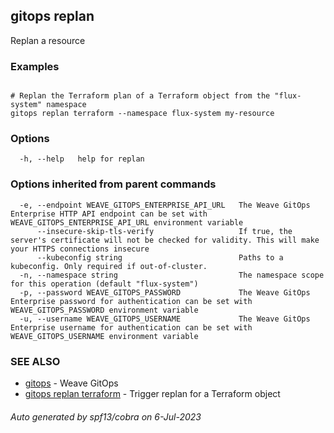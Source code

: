 ## gitops replan

Replan a resource

### Examples

```

# Replan the Terraform plan of a Terraform object from the "flux-system" namespace
gitops replan terraform --namespace flux-system my-resource

```

### Options

```
  -h, --help   help for replan
```

### Options inherited from parent commands

```
  -e, --endpoint WEAVE_GITOPS_ENTERPRISE_API_URL   The Weave GitOps Enterprise HTTP API endpoint can be set with WEAVE_GITOPS_ENTERPRISE_API_URL environment variable
      --insecure-skip-tls-verify                   If true, the server's certificate will not be checked for validity. This will make your HTTPS connections insecure
      --kubeconfig string                          Paths to a kubeconfig. Only required if out-of-cluster.
  -n, --namespace string                           The namespace scope for this operation (default "flux-system")
  -p, --password WEAVE_GITOPS_PASSWORD             The Weave GitOps Enterprise password for authentication can be set with WEAVE_GITOPS_PASSWORD environment variable
  -u, --username WEAVE_GITOPS_USERNAME             The Weave GitOps Enterprise username for authentication can be set with WEAVE_GITOPS_USERNAME environment variable
```

### SEE ALSO

* [gitops](gitops.md)	 - Weave GitOps
* [gitops replan terraform](gitops_replan_terraform.md)	 - Trigger replan for a Terraform object

###### Auto generated by spf13/cobra on 6-Jul-2023

